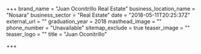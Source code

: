 +++
brand_name = "Juan Oconitrillo Real Estate"
business_location_name = "Nosara"
business_sector = "Real Estate"
date = "2018-05-11T20:25:37Z"
external_url = ""
graduation_year = 2018
masthead_image = ""
phone_number = "Unavailable"
sitemap_exclude = true
teaser_image = ""
teaser_logo = ""
title = "Juan Oconitrillo"

+++

